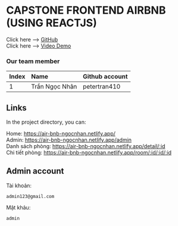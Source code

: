 
# CAPSTONE FRONTEND AIRBNB (USING REACTJS)

Click here --> <a href="https://github.com/petertran410/air_bnb" target="_blank">GitHub</a>
</br>
Click here --> <a href="https://www.youtube.com/watch?v=Z2hGVObDybk" target="_blank">Video Demo</a>
</br>
### Our team member
| Index | Name                |      Github account             |
|:------|:-----------------------|:---------------------------|
| 1    | Trần Ngọc Nhân | petertran410 |             

## Links

In the project directory, you can:

Home: https://air-bnb-ngocnhan.netlify.app/
</br>
Admin: https://air-bnb-ngocnhan.netlify.app/admin
</br>
Danh sách phòng: https://air-bnb-ngocnhan.netlify.app/detail/:id
</br>
Chi tiết phòng: https://air-bnb-ngocnhan.netlify.app/room/:id/:id/:id

## Admin account
Tài khoản: 
```
admin123@gmail.com
```
Mật khảu: 
```
admin
```

